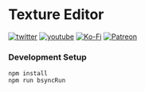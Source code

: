# Texture Editor

[![twitter](https://img.shields.io/badge/Twitter-profile-blue?style=flat-square&logo=twitter)](https://twitter.com/SketchpunkLabs)
[![youtube](https://img.shields.io/badge/Youtube-subscribe-red?style=flat-square&logo=youtube)](https://youtube.com/c/sketchpunklabs)
[![Ko-Fi](https://img.shields.io/badge/Ko_Fi-donate-orange?style=flat-square&logo=youtube)](https://ko-fi.com/sketchpunk)
[![Patreon](https://img.shields.io/badge/Patreon-donate-red?style=flat-square&logo=youtube)](https://www.patreon.com/sketchpunk)


### Development Setup ###

```
npm install
npm run bsyncRun
```

